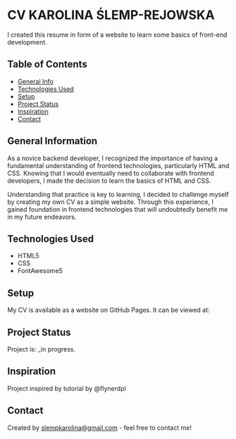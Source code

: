 # CV KAROLINA ŚLEMP-REJOWSKA

I created this resume in form of a website to learn some basics of front-end development.


## Table of Contents
* [General Info](#general-information)
* [Technologies Used](#technologies-used)
* [Setup](#setup)
* [Project Status](#project-status)
* [Inspiration](#inspiration)
* [Contact](#contact)



## General Information
As a novice backend developer, I recognized the importance of having a fundamental understanding of frontend technologies, particularly HTML and CSS. Knowing that I would eventually need to collaborate with frontend developers, I made the decision to learn the basics of HTML and CSS.

Understanding that practice is key to learning, I decided to challenge myself by creating my own CV as a simple website. Through this experience, I gained foundation in frontend technologies that will undoubtedly benefit me in my future endeavors.

## Technologies Used
- HTML5
- CSS
- FontAwesome5

## Setup
My CV is available as a website on GitHub Pages. It can be viewed at: 

## Project Status
Project is: _in progress.


## Inspiration
Project inspired by tutorial by @flynerdpl


## Contact
Created by slempkarolina@gmail.com - feel free to contact me!
